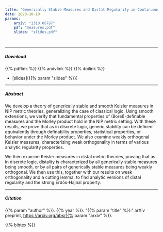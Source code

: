 ```yaml
---
title: "Generically Stable Measures and Distal Regularity in Continuous Logic" 
date: 2023-10-10
params:
    arxiv: "2310.06787"
    pdf: "measures.pdf"
    slides: "slides.pdf"

---
```


---

##### Download


{{% pdflink %}}
{{% arxivlink %}}
{{% doilink %}}
- [slides]({{% param "slides" %}})

---

##### Abstract

We develop a theory of generically stable and smooth Keisler measures in NIP metric theories, generalizing the case of classical logic. Using smooth extensions, we verify that fundamental properties of (Borel)-definable measures and the Morley product hold in the NIP metric setting. With these results, we prove that as in discrete logic, generic stability can be defined equivalently through definability properties, statistical properties, or behavior under the Morley product. We also examine weakly orthogonal Keisler measures, characterizing weak orthogonality in terms of various analytic regularity properties.

We then examine Keisler measures in distal metric theories, proving that as in discrete logic, distality is characterized by all generically stable measures being smooth, or by all pairs of generically stable measures being weakly orthogonal. We then use this, together with our results on weak orthogonality and a cutting lemma, to find analytic versions of distal regularity and the strong Erdős-Hajnal property.

---

##### Citation

{{% param "author" %}}. {{% year %}}. "{{% param "title" %}}." arXiv preprint, https://arxiv.org/abs/{{% param "arxiv" %}}.

{{% bibtex %}}
